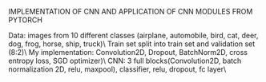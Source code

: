IMPLEMENTATION OF CNN AND APPLICATION OF CNN MODULES FROM PYTORCH

Data: images from 10 different classes (airplane, automobile, bird, cat, deer, dog, frog, horse, ship, truck)\\
      Train set split into train set and validation set (8:2)\\
My implementation: Convolution2D, Dropout, BatchNorm2D, cross entropy loss, SGD optimizer)\\
CNN: 3 full blocks(Convolution2D, batch normalization 2D, relu, maxpool), classifier, relu, dropout, fc layer\\
